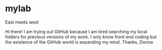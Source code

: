 # mylab
East meets west

Hi there!
I am trying out GitHub because I am tired searching my local folders for previous versions of my work. I only know front end coding but the existence of the GitHub world is expanding my mind.
Thanks,
Donna
